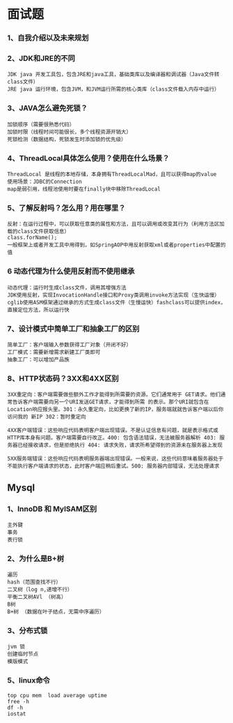 # 面试题

### 1、自我介绍以及未来规划



### 2、JDK和JRE的不同

```
JDK java 开发工具包，包含JRE和java工具，基础类库以及编译器和调试器（Java文件转class文件）
JRE java 运行环境，包含JVM，和JVM运行所需的核心类库（class文件载入内存中运行）
```



### 3、JAVA怎么避免死锁？

```
加锁顺序（需要很熟悉代码）
加锁时限（线程时间可能很长，多个线程资源开销大）
死锁检测（数据结构，死锁发生时添加锁的优先级）
```



### 4、ThreadLocal具体怎么使用？使用在什么场景？

```
ThreadLocal 是线程的本地存储，本身拥有ThreadLocalMad，且可以获得map的value
使用场景：JDBC的Connection
map是弱引用，线程池使用时要在finally块中移除ThreadLocal
```



### 5、了解反射吗？怎么用？用在哪里？

```
反射：在运行过程中，可以获取任意类的属性和方法，且可以调用或改变其行为（利用方法区加载的class文件获取信息）
class.forName();
一般框架上或者开发工具中用得到，如SpringAOP中用反射获取xml或者properties中配置的值
```



### 6 动态代理为什么使用反射而不使用继承

```
动态代理：运行时生成class文件，调用其增强方法
JDK使用反射，实现InvocationHandle接口和Proxy类调用invoke方法实现（生快运慢）
cglib使用ASM框架通过继承的方式生成class文件（生慢运快）fashclass可以提供index，直接定位方法，所以运行快
```



### 7、设计模式中简单工厂和抽象工厂的区别

```
简单工厂：客户端输入参数获得工厂对象（开闭不好）
工厂模式：需要新增需求新建工厂类即可
抽象工厂：可以增加产品族
```



### 8、HTTP状态码？3XX和4XX区别

```
3XX重定向：客户端需要做些额外工作才能得到所需要的资源。它们通常用于 GET请求。他们通常告诉客户端需要向另一个URI发送GET请求，才能得到所需 的表示。那个URI就包含在Location响应报头里。301：永久重定向，比如更换了新的IP，服务端就就告诉客户端以后你访问我的 新IP 302：暂时重定向 

4XX客户端错误：这些响应代码表明客户端出现错误。不是认证信息有问题，就是表示格式或HTTP库本身有问题。客户端需要自行改正。400: 包含语法错误，无法被服务器解析 403: 服务器已经接收请求，但是拒绝执行 404: 请求失败，请求所希望得到的资源未在服务器上发现 

5XX服务端错误：这些响应代码表明服务器端出现错误。一般来说，这些代码意味着服务器处于不能执行客户端请求的状态，此时客户端应稍后重试。500: 服务器内部错误，无法处理请求
```



## Mysql

### 1、InnoDB 和 MyISAM区别

```
主外键
事务
表行锁
```



### 2、为什么是B+树

```
遍历
hash（范围查找不行）
二叉树（log n,递增不行）
平衡二叉树AVl （树高）
B树
B+树 （数据在叶子结点，无需中序遍历）
```



### 3、分布式锁

```
jvm 锁
创建临时节点
模版模式
```



### 5、linux命令

```
top cpu mem  load average uptime
free -h 
df -h
iostat
```





















### 

